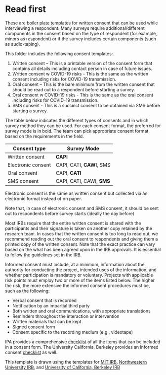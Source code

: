 # Read first

These are boiler plate templates for written consent that can be used while interviewing a respondent.
Many surveys require additional/different components in the consent based on the type of respondent (for example, minors as respondent)
or if the survey includes certain components (such as audio-taping).

This folder includes the following consent templates:

1. Written consent – This is a printable version of the consent form that contains all details including contact person in case of future issues.
2. Written consent w COVID-19 risks - This is the same as the written consent including risks for COVID-19 transmission.
3. Oral consent – This is the bare minimum from the written consent that should be read out to a respondent before starting a survey.
4. Oral consent w COVID-19 risks - This is the same as the oral consent including risks for COVID-19 transmission.
5. SMS consent - This is a succinct consent to be obtained via SMS before starting a survey.

The table below indicates the different types of consents and in which survey method they can be used. For each consent format, 
the preferred for survey mode is in bold. The team can pick appropriate consent format based on the requirements in the field.

|    Consent type    |      Survey Mode       |
| ------------------ | ---------------------- |
| Written consent    | **CAPI**                   |
| Electronic consent | CAPI, CATI, **CAWI**, SMS  |
| Oral consent       | CAPI, **CATI**             |
| SMS consent        | CAPI, CATI, CAWI, **SMS**  |

Electronic consent is the same as written consent but collected via an electronic format instead of on paper. 

Note that, in case of electronic consent and SMS consent, it should be sent out to respondents before survey starts (ideally the day before)


Most IRBs require that the entire written consent is shared with the participants and their signature is taken on another copy
retained by the research team. 
In cases that the written consent is too long to read out,
we recommend reading out the oral consent to respondents and giving them a printed copy of the written consent.
Note that the exact practice can vary based on the what has been agreed upon in the IRB approvals.
It is essential to follow the guidelines set in the IRB.

Informed consent must include, at a minimum, information about the authority for conducting the project,
intended uses of the information, and whether participation is mandatory or voluntary.
Projects with applicable risk points must employ two or more of the items listed below.
The higher the risk, the more extensive the informed consent procedures must be, such as the following: 

- Verbal consent that is recorded 
- Notification by an impartial third party 
- Both written and oral communications, with appropriate translations 
- Reminders throughout the interaction or intervention 
- Written materials that can be kept 
- Signed consent form 
- Consent specific to the recording medium (e.g., videotape)

IPA provides a comprehensive [checklist](https://www.poverty-action.org/sites/default/files/Consent_Form_Checklist_and_Template.docx)
of all the items that can be included in a consent form.
The University California, Berkeley provides an informed consent
[checklist](https://cphs.berkeley.edu/checklists_worksheets/consent.pdf) as well.

This template is drawn using the templates for
[MIT IRB](https://couhes.mit.edu/sites/default/files/documents/Consent-Form-Non-Biomedical-2019-03-11.doc),
[Northwestern University IRB](https://irb.northwestern.edu/sites/irb/files/documents/HRP-582%20-%20TEMPLATE%20-%20Social%20Behavorial%20Consent_09062019.docx),
and [University of California, Berkeley IRB](https://cphs.berkeley.edu/CF-Template_SocBehav.docx)
